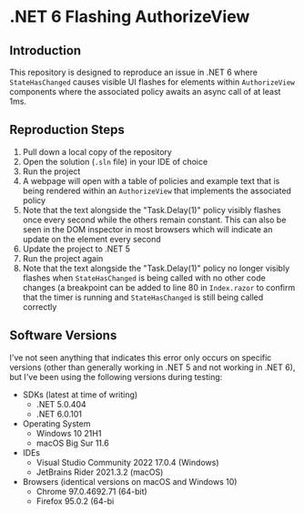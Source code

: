 # .NET 6 Flashing AuthorizeView

## Introduction
This repository is designed to reproduce an issue in .NET 6 where `StateHasChanged` causes visible UI flashes for elements within `AuthorizeView` components where the associated policy awaits an async call of at least 1ms.

## Reproduction Steps
1. Pull down a local copy of the repository
2. Open the solution (`.sln` file) in your IDE of choice
3. Run the project
4. A webpage will open with a table of policies and example text that is being rendered within an `AuthorizeView` that implements the associated policy
5. Note that the text alongside the "Task.Delay(1)" policy visibly flashes once every second while the others remain constant. This can also be seen in the DOM inspector in most browsers which will indicate an update on the element every second
6. Update the project to .NET 5
7. Run the project again
8. Note that the text alongside the "Task.Delay(1)" policy no longer visibly flashes when `StateHasChanged` is being called with no other code changes (a breakpoint can be added to line 80 in `Index.razor` to confirm that the timer is running and `StateHasChanged` is still being called correctly

## Software Versions
I've not seen anything that indicates this error only occurs on specific versions (other than generally working in .NET 5 and not working in .NET 6), but I've been using the following versions during testing:
- SDKs (latest at time of writing)
  - .NET 5.0.404
  - .NET 6.0.101
- Operating System
  - Windows 10 21H1
  - macOS Big Sur 11.6
- IDEs
  - Visual Studio Community 2022 17.0.4 (Windows)
  - JetBrains Rider 2021.3.2 (macOS)
- Browsers (identical versions on macOS and Windows 10)
  - Chrome 97.0.4692.71 (64-bit)
  - Firefox 95.0.2 (64-bi
